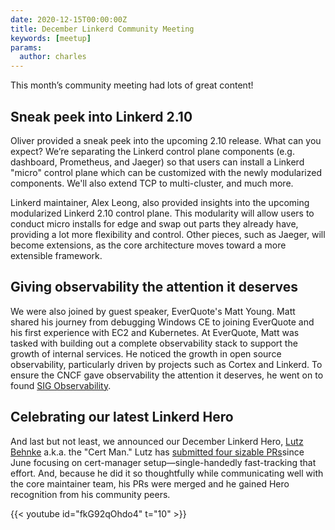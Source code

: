 ```yaml
---
date: 2020-12-15T00:00:00Z
title: December Linkerd Community Meeting
keywords: [meetup]
params:
  author: charles
---
```


This month’s community meeting had lots of great content!

## Sneak peek into Linkerd 2.10

Oliver provided a sneak peek into the upcoming 2.10 release. What can you expect? We’re separating the Linkerd control plane components (e.g. dashboard, Prometheus, and Jaeger) so that users can install a Linkerd "micro" control plane which can be customized with the newly modularized components. We'll also extend TCP to multi-cluster, and much more.

Linkerd maintainer, Alex Leong, also provided insights into the upcoming modularized Linkerd 2.10 control plane. This modularity will allow users to conduct micro installs for edge and swap out parts they already have, providing a lot more flexibility and control. Other pieces, such as Jaeger, will become extensions, as the core architecture moves toward a more extensible framework.

## Giving observability the attention it deserves

We were also joined by guest speaker, EverQuote's Matt Young. Matt shared his journey from debugging Windows CE to joining EverQuote and his first experience with EC2 and Kubernetes. At EverQuote, Matt was tasked with building out a complete observability stack to support the growth of internal services. He noticed the growth in open source observability, particularly driven by projects such as Cortex and Linkerd. To ensure the CNCF gave observability the attention it deserves, he went on to found [SIG Observability](https://github.com/cncf/sig-observability).

## Celebrating our latest Linkerd Hero

And last but not least, we announced our December Linkerd Hero, [Lutz Behnke](https://www.linkedin.com/in/lutz-behnke-096a19/) a.k.a. the "Cert Man." Lutz has [submitted four sizable PRs](https://github.com/linkerd/linkerd2/pulls?q=is%3Apr+author%3Acypherfox+is%3Aclosed)since June focusing on cert-manager setup—single-handedly fast-tracking that effort. And, because he did it so thoughtfully while communicating well with the core maintainer team, his PRs were merged and he gained Hero recognition from his community peers.

{{< youtube id="fkG92qOhdo4" t="10" >}}
